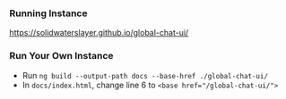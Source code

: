 ### Running Instance
https://solidwaterslayer.github.io/global-chat-ui/

### Run Your Own Instance
- Run `ng build --output-path docs --base-href ./global-chat-ui/`
- In `docs/index.html`, change line 6 to `<base href="/global-chat-ui/">`
